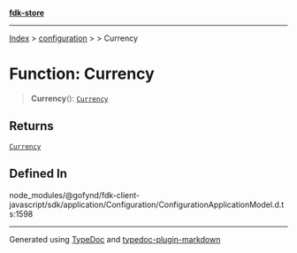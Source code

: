 [**fdk-store**](../../../README.md)
***

[Index](../../../API.md) > [configuration](../../README.md) > [<internal>](../README.md) > Currency

# Function: Currency

> **Currency**(): [`Currency`](../type-aliases/type-alias.Currency.md)

## Returns

[`Currency`](../type-aliases/type-alias.Currency.md)

## Defined In

node\_modules/@gofynd/fdk-client-javascript/sdk/application/Configuration/ConfigurationApplicationModel.d.ts:1598

***
Generated using [TypeDoc](https://typedoc.org/) and [typedoc-plugin-markdown](https://www.npmjs.com/package/typedoc-plugin-markdown)
